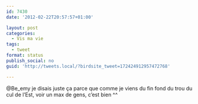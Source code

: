 ```yaml
---
id: 7430
date: '2012-02-22T20:57:57+01:00'

layout: post
categories:
  - Vis ma vie
tags:
  - tweet
format: status
publish_social: no
guid: 'http://tweets.local/?birdsite_tweet=172424912957472768'

---
```


@Be\_emy je disais juste ça parce que comme je viens du fin fond du trou du cul de l’Est, voir un max de gens, c’est bien ^^